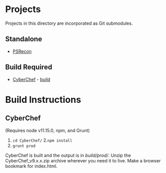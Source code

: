 # Projects
Projects in this directory are incorporated as Git submodules.

## Standalone
- [PSRecon](https://github.com/gfoss/PSRecon)

## Build Required
- [CyberChef](https://github.com/gchq/CyberChef) - [build](#CyberChef)

# Build Instructions
## CyberChef
(Requires node v11.15.0, npm, and Grunt)
1. `cd CyberChef/` 
2.`npm install`
3. `grunt prod`

CyberChef is built and the output is in *build/prod/*. Unzip the CyberChef\_v9.x.x.zip archive wherever you need it to live. Make a browser bookmark for index.html.
